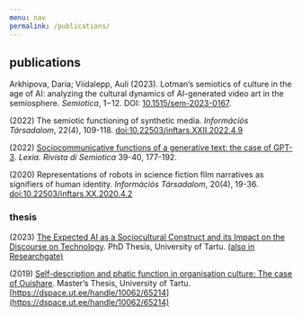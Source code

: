 ```yaml
---
menu: nav
permalink: /publications/
---
```


## publications

Arkhipova, Daria; Viidalepp, Auli (2023). Lotman’s semiotics of culture in the age of AI: analyzing the cultural dynamics of AI-generated video art in the semiosphere. *Semiotica*, 1−12. DOI: [10.1515/sem-2023-0167](https://doi.org/10.1515/sem-2023-0167).

(2022) The semiotic functioning of synthetic media. *Információs Társadalom*, 22(4), 109-118. [doi:10.22503/inftars.XXII.2022.4.9](https://inftars.infonia.hu/article.php?doi=inftars.XXII.2022.4.9)

(2022) [Sociocommunicative functions of a generative text: the case of GPT-3](https://www.researchgate.net/publication/366987824_Sociocommunicative_functions_of_a_generative_text_the_case_of_GPT-3). *Lexia. Rivista di Semiotica* 39-40, 177-192.

(2020) Representations of robots in science fiction film narratives as signifiers of human identity. *Információs Társadalom*, 20(4), 19-36. [doi:10.22503/inftars.XX.2020.4.2](https://doi.org/10.22503/inftars.XX.2020.4.2)


### thesis

(2023) [The Expected AI as a Sociocultural Construct and its Impact on the Discourse on Technology](https://hdl.handle.net/10062/94238). PhD Thesis, University of Tartu. [(also in Researchgate)](https://www.researchgate.net/publication/375828079_The_Expected_AI_as_a_sociocultural_construct_and_its_impact_on_the_discourse_on_technology)

(2019) [Self-description and phatic function in organisation culture: The case of Ouishare](https://dspace.ut.ee/handle/10062/65214). Master’s Thesis, University of Tartu. [https://dspace.ut.ee/handle/10062/65214](https://dspace.ut.ee/handle/10062/65214)